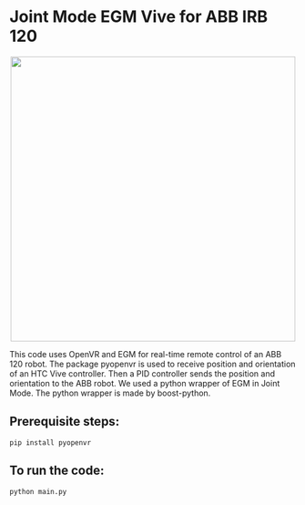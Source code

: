 # Joint Mode EGM Vive for ABB IRB 120

<p align="center">
    <img src="https://github.com/kavehkamali/JointMode-EGM-Vive-Python/blob/master/demo.gif" width="500">
</p>

This code uses OpenVR and EGM for real-time remote control of an ABB 120 robot. 
The package pyopenvr is used to receive position and orientation of an HTC Vive controller. Then a PID controller sends the position and orientation to the ABB robot. We used a python wrapper of EGM in Joint Mode. The python wrapper is made by boost-python.

## Prerequisite steps:

``` 
pip install pyopenvr
```

## To run the code:

```
python main.py
```

